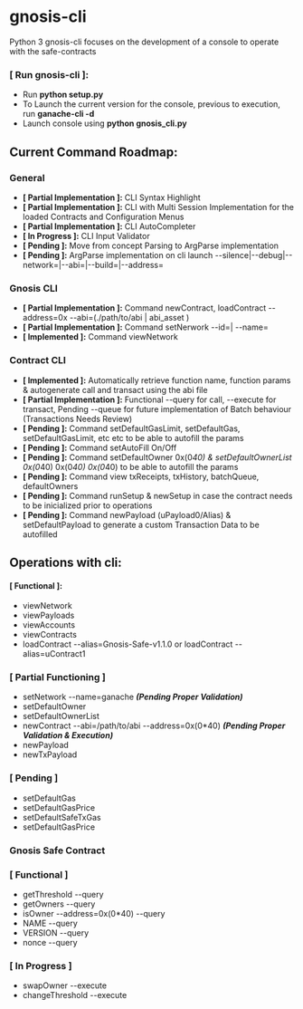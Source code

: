 # gnosis-cli
Python 3 gnosis-cli focuses on the development of a console to operate with the safe-contracts

### [ Run gnosis-cli ]:
+ Run **python setup.py**
+ To Launch the current version for the console, previous to execution, run **ganache-cli -d**
+ Launch console using **python gnosis_cli.py**

## Current Command Roadmap:
### General

+  **[ Partial Implementation ]:** CLI Syntax Highlight
+  **[ Partial Implementation ]:** CLI with Multi Session Implementation for the loaded Contracts and Configuration Menus
+  **[ Partial Implementation ]:** CLI AutoCompleter
+  **[ In Progress ]:** CLI Input Validator
+  **[ Pending ]:** Move from concept Parsing to ArgParse implementation 
+  **[ Pending ]:** ArgParse implementation on cli launch --silence|--debug|--network=|--abi=|--build=|--address=

### Gnosis CLI

+ **[ Partial Implementation ]:** Command newContract, loadContract --address=0x --abi=(./path/to/abi | abi_asset )
+ **[ Partial Implementation ]:** Command setNerwork --id=| --name=
+ **[ Implemented ]:** Command viewNetwork

### Contract CLI

+ **[ Implemented ]:** Automatically retrieve function name, function params & autogenerate call and transact using the abi file
+ **[ Partial Implementation ]:** Functional --query for call, --execute for transact, Pending --queue for future implementation of Batch behaviour (Transactions Needs Review)
+ **[ Pending ]:** Command setDefaultGasLimit, setDefaultGas, setDefaultGasLimit, etc etc to be able to autofill the params
+ **[ Pending ]:** Command setAutoFill On/Off
+ **[ Pending ]:** Command setDefaultOwner 0x(0*40) & setDefaultOwnerList 0x(0*40) 0x(0*40) 0x(0*40) to be able to autofill the params
+ **[ Pending ]:** Command view txReceipts, txHistory, batchQueue, defaultOwners
+ **[ Pending ]:** Command runSetup & newSetup in case the contract needs to be inicialized prior to operations
+ **[ Pending ]:** Command newPayload (uPayload0/Alias) & setDefaultPayload to generate a custom Transaction Data to be autofilled

## Operations with cli:

#### [ Functional ]:
+ viewNetwork
+ viewPayloads
+ viewAccounts
+ viewContracts
+ loadContract --alias=Gnosis-Safe-v1.1.0 or loadContract --alias=uContract1

### [ Partial Functioning ]
+ setNetwork --name=ganache ***(Pending Proper Validation)***
+ setDefaultOwner
+ setDefaultOwnerList
+ newContract --abi=/path/to/abi --address=0x(0*40) ***(Pending Proper Validation & Execution)***
+ newPayload
+ newTxPayload

### [ Pending ]
+ setDefaultGas
+ setDefaultGasPrice
+ setDefaultSafeTxGas
+ setDefaultGasPrice

### Gnosis Safe Contract

### [ Functional ]

+ getThreshold --query
+ getOwners --query
+ isOwner --address=0x(0*40) --query
+ NAME --query
+ VERSION --query
+ nonce --query

### [ In Progress ]

+ swapOwner --execute
+ changeThreshold --execute 
